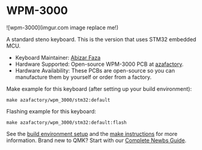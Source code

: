 # WPM-3000

![wpm-3000](imgur.com image replace me!)

A standard steno keyboard. This is the version that uses STM32 embedded MCU.

* Keyboard Maintainer: [Abizar Faza](https://github.com/azaffaza)
* Hardware Supported: Open-source WPM-3000 PCB at [azafactory](https://github.com/azaffaza/azafactory).
* Hardware Availability: These PCBs are open-source so you can manufacture them by yourself or order from a factory.

Make example for this keyboard (after setting up your build environment):

    make azafactory/wpm_3000/stm32:default

Flashing example for this keyboard:

    make azafactory/wpm_3000/stm32:default:flash

See the [build environment setup](https://docs.qmk.fm/#/getting_started_build_tools) and the [make instructions](https://docs.qmk.fm/#/getting_started_make_guide) for more information. Brand new to QMK? Start with our [Complete Newbs Guide](https://docs.qmk.fm/#/newbs).
